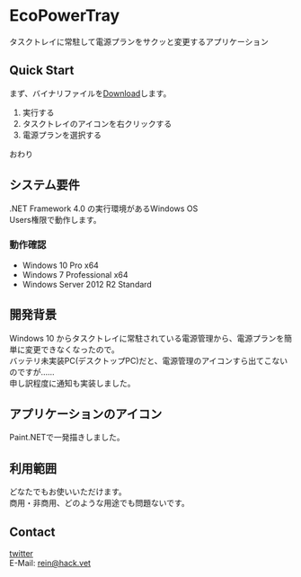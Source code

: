 # EcoPowerTray

タスクトレイに常駐して電源プランをサクッと変更するアプリケーション

## Quick Start

まず、バイナリファイルを[Download](https://github.com/reinforchu/EcoPowerTray/releases)します。

1. 実行する
2. タスクトレイのアイコンを右クリックする
3. 電源プランを選択する

おわり

## システム要件

.NET Framework 4.0 の実行環境があるWindows OS  
Users権限で動作します。

### 動作確認

+ Windows 10 Pro x64
+ Windows 7 Professional x64
+ Windows Server 2012 R2 Standard

## 開発背景

Windows 10 からタスクトレイに常駐されている電源管理から、電源プランを簡単に変更できなくなったので。  
バッテリ未実装PC(デスクトップPC)だと、電源管理のアイコンすら出てこないのですが……  
申し訳程度に通知も実装しました。

## アプリケーションのアイコン

Paint.NETで一発描きしました。

## 利用範囲

どなたでもお使いいただけます。  
商用・非商用、どのような用途でも問題ないです。

## Contact

[twitter](https://twitter.com/reinforchu)  
E-Mail: rein@hack.vet